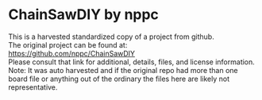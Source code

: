 
# ChainSawDIY by nppc  
This is a harvested standardized copy of a project from github.  
The original project can be found at:  
https://github.com/nppc/ChainSawDIY  
Please consult that link for additional, details, files, and license information.  
Note: It was auto harvested and if the original repo had more than one board file or anything out of the ordinary the files here are likely not representative.  
    